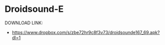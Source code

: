 Droidsound-E 
============
DOWNLOAD LINK:
* https://www.dropbox.com/s/zbe72hr9c8f3v73/droidsounde167_69.apk?dl=1
